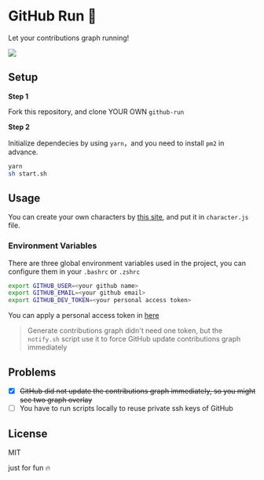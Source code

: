 # GitHub Run 🏃

Let your contributions graph running!

![](https://ws3.sinaimg.cn/large/006tKfTcgy1g198k0szxej31ks0dwwhy.jpg)

## Setup

**Step 1** 

Fork this repository, and clone YOUR OWN `github-run`

**Step 2** 

Initialize dependecies by using `yarn`，and you need to install `pm2` in advance.

```sh
yarn
sh start.sh
```

## Usage

You can create your own characters by [this site](https://codepen.io/sebdeckers/pen/vOXeKV), and put it in `character.js` file.

### Environment Variables

There are three global environment variables used in the project, you can configure them in your `.bashrc` or `.zshrc`

```sh
export GITHUB_USER=<your github name>
export GITHUB_EMAIL=<your github email>
export GITHUB_DEV_TOKEN=<your personal access token>
```

You can apply a personal access token in [here](https://github.com/settings/tokens)

> Generate contributions graph didn't need one token, but the `notify.sh` script use it to force GitHub update contributions graph immediately

## Problems

- [x] ~~GitHub did not update the contributions graph immediately, so you might see two graph overlay~~
- [ ] You have to run scripts locally to reuse private ssh keys of GitHub

## License

MIT

just for fun 🔥
